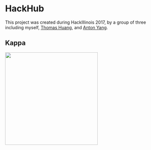 # HackHub
This project was created during HackIllinois 2017, by a group of three including myself, [Thomas Huang](https://github.com/thomasehuang), and [Anton Yang](https://github.com/theunderpaidone).

## Kappa
<img src="http://oi63.tinypic.com/348iphj.jpg" width="300">
